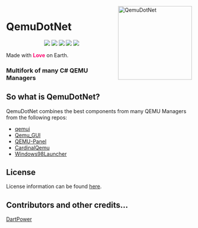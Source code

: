 <img width="200" src="https://i.imgur.com/rUs0lQy.png" alt="QemuDotNet" align="right">
<div align="left">
<h1>QemuDotNet</h1>

<p align="center">

<img src="https://badges.frapsoft.com/os/v1/open-source.svg?v=103" >

<img src="https://img.shields.io/github/stars/dports/QemuDotNet.svg?style=flat">

<img src="https://img.shields.io/github/languages/top/dports/QemuDotNet.svg">

<img src="https://img.shields.io/github/issues/dports/QemuDotNet.svg">

<img src="https://img.shields.io/github/downloads/dports/QemuDotNet/total.svg">

<!--[![Github-CI](https://github.com/dports/QemuDotNet/workflows/CI/badge.svg)](https://github.com/dports/QemuDotNet/actions?query=workflow%3ACI)-->

Made with <span style="color: #ff006e; font-weight: bold;">Love</span> on Earth.

</p>

<h3>Multifork of many C# QEMU Managers</h3>
</div>

## So what is QemuDotNet?
QemuDotNet combines the best components from many QEMU Managers from the following repos:

* [qemui](https://github.com/WitherOrNot/qemui)
* [Qemu_GUI](https://github.com/reactos/Qemu_GUI)
* [QEMU-Panel](https://github.com/i3boyacc/QEMU-Panel)
* [CardinalQemu](https://github.com/ianmartinez/CardinalQemu)
* [Windows98Launcher](https://github.com/SpeedStriker243/Windows98Launcher)

## License
License information can be found [here](https://raw.githubusercontent.com/dports/QemuDotNet/main/LICENSE).

## Contributors and other credits...
[DartPower](https://github.com/dartpower)  
